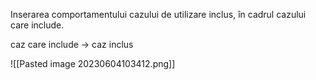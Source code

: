 Inserarea comportamentului cazului de utilizare inclus, în cadrul cazului care include.

caz care include -> caz inclus

![[Pasted image 20230604103412.png]]